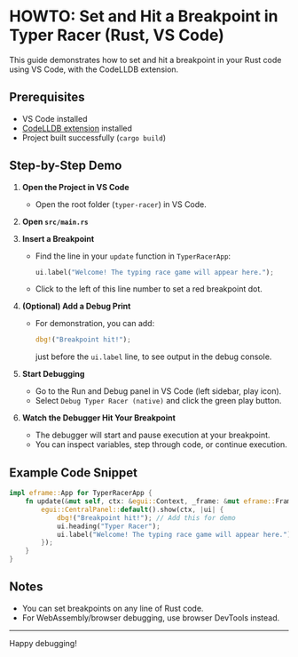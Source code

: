 # HOWTO: Set and Hit a Breakpoint in Typer Racer (Rust, VS Code)

This guide demonstrates how to set and hit a breakpoint in your Rust code using VS Code, with the CodeLLDB extension.

## Prerequisites
- VS Code installed
- [CodeLLDB extension](https://marketplace.visualstudio.com/items?itemName=vadimcn.vscode-lldb) installed
- Project built successfully (`cargo build`)

## Step-by-Step Demo

1. **Open the Project in VS Code**
   - Open the root folder (`typer-racer`) in VS Code.

2. **Open `src/main.rs`**

3. **Insert a Breakpoint**
   - Find the line in your `update` function in `TyperRacerApp`:
     ```rust
     ui.label("Welcome! The typing race game will appear here.");
     ```
   - Click to the left of this line number to set a red breakpoint dot.

4. **(Optional) Add a Debug Print**
   - For demonstration, you can add:
     ```rust
     dbg!("Breakpoint hit!");
     ```
     just before the `ui.label` line, to see output in the debug console.

5. **Start Debugging**
   - Go to the Run and Debug panel in VS Code (left sidebar, play icon).
   - Select `Debug Typer Racer (native)` and click the green play button.

6. **Watch the Debugger Hit Your Breakpoint**
   - The debugger will start and pause execution at your breakpoint.
   - You can inspect variables, step through code, or continue execution.

## Example Code Snippet
```rust
impl eframe::App for TyperRacerApp {
    fn update(&mut self, ctx: &egui::Context, _frame: &mut eframe::Frame) {
        egui::CentralPanel::default().show(ctx, |ui| {
            dbg!("Breakpoint hit!"); // Add this for demo
            ui.heading("Typer Racer");
            ui.label("Welcome! The typing race game will appear here."); // Set breakpoint here
        });
    }
}
```

## Notes
- You can set breakpoints on any line of Rust code.
- For WebAssembly/browser debugging, use browser DevTools instead.

---
Happy debugging!
